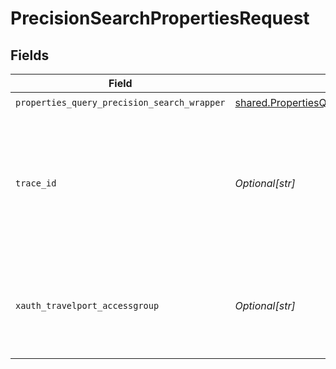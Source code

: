 # PrecisionSearchPropertiesRequest


## Fields

| Field                                                                                                        | Type                                                                                                         | Required                                                                                                     | Description                                                                                                  |
| ------------------------------------------------------------------------------------------------------------ | ------------------------------------------------------------------------------------------------------------ | ------------------------------------------------------------------------------------------------------------ | ------------------------------------------------------------------------------------------------------------ |
| `properties_query_precision_search_wrapper`                                                                  | [shared.PropertiesQueryPrecisionSearchWrapper](../../models/shared/propertiesqueryprecisionsearchwrapper.md) | :heavy_check_mark:                                                                                           | N/A                                                                                                          |
| `trace_id`                                                                                                   | *Optional[str]*                                                                                              | :heavy_minus_sign:                                                                                           | Identifier used to correlate API invocations across long-running or multi-call business flows.               |
| `xauth_travelport_accessgroup`                                                                               | *Optional[str]*                                                                                              | :heavy_minus_sign:                                                                                           | Identifies the Travelport access group with which the caller is associated                                   |